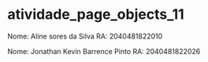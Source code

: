 # atividade_page_objects_11

Nome: Aline sores da Silva
RA: 2040481822010

Nome: Jonathan Kevin Barrence Pinto
RA: 2040481822026

